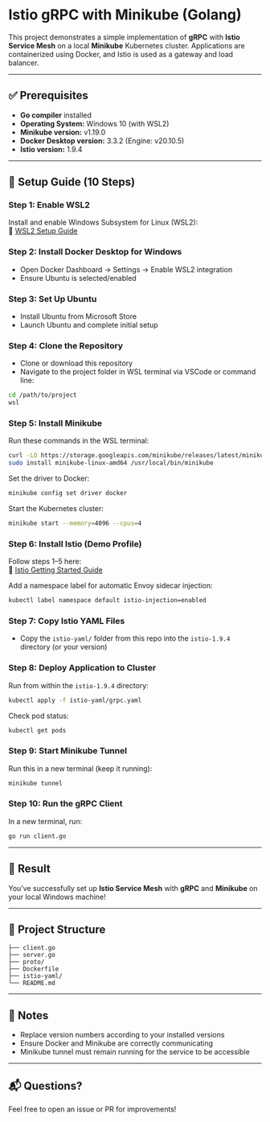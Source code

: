 # Istio gRPC with Minikube (Golang)

This project demonstrates a simple implementation of **gRPC** with **Istio Service Mesh** on a local **Minikube** Kubernetes cluster. Applications are containerized using Docker, and Istio is used as a gateway and load balancer.

---

## ✅ Prerequisites
- **Go compiler** installed
- **Operating System:** Windows 10 (with WSL2)
- **Minikube version:** v1.19.0
- **Docker Desktop version:** 3.3.2 (Engine: v20.10.5)
- **Istio version:** 1.9.4

---

## 🚀 Setup Guide (10 Steps)

### Step 1: Enable WSL2
Install and enable Windows Subsystem for Linux (WSL2):  
🔗 [WSL2 Setup Guide](https://docs.microsoft.com/en-us/windows/wsl/install-win10)

### Step 2: Install Docker Desktop for Windows
- Open Docker Dashboard → Settings → Enable WSL2 integration
- Ensure Ubuntu is selected/enabled

### Step 3: Set Up Ubuntu
- Install Ubuntu from Microsoft Store
- Launch Ubuntu and complete initial setup

### Step 4: Clone the Repository
- Clone or download this repository
- Navigate to the project folder in WSL terminal via VSCode or command line:
```bash
cd /path/to/project
wsl
```

### Step 5: Install Minikube
Run these commands in the WSL terminal:
```bash
curl -LO https://storage.googleapis.com/minikube/releases/latest/minikube-linux-amd64
sudo install minikube-linux-amd64 /usr/local/bin/minikube
```
Set the driver to Docker:
```bash
minikube config set driver docker
```
Start the Kubernetes cluster:
```bash
minikube start --memory=4096 --cpus=4
```

### Step 6: Install Istio (Demo Profile)
Follow steps 1–5 here:  
🔗 [Istio Getting Started Guide](https://istio.io/latest/docs/setup/getting-started/)

Add a namespace label for automatic Envoy sidecar injection:
```bash
kubectl label namespace default istio-injection=enabled
```

### Step 7: Copy Istio YAML Files
- Copy the `istio-yaml/` folder from this repo into the `istio-1.9.4` directory (or your version)

### Step 8: Deploy Application to Cluster
Run from within the `istio-1.9.4` directory:
```bash
kubectl apply -f istio-yaml/grpc.yaml
```
Check pod status:
```bash
kubectl get pods
```

### Step 9: Start Minikube Tunnel
Run this in a new terminal (keep it running):
```bash
minikube tunnel
```

### Step 10: Run the gRPC Client
In a new terminal, run:
```bash
go run client.go
```

---

## 🎉 Result
You’ve successfully set up **Istio Service Mesh** with **gRPC** and **Minikube** on your local Windows machine!

---

## 📁 Project Structure
```
├── client.go
├── server.go
├── proto/
├── Dockerfile
├── istio-yaml/
└── README.md
```

---

## 📌 Notes
- Replace version numbers according to your installed versions
- Ensure Docker and Minikube are correctly communicating
- Minikube tunnel must remain running for the service to be accessible

---

## 📬 Questions?
Feel free to open an issue or PR for improvements!

